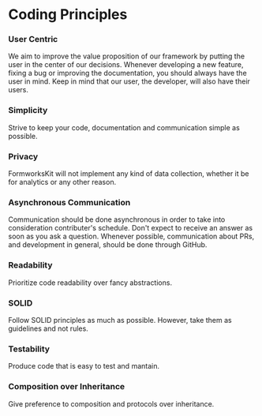 # Coding Principles
### User Centric
We aim to improve the value proposition of our framework by putting the user in the center of our decisions. Whenever developing a new feature, fixing a bug or improving the documentation, you should always have the user in mind.
Keep in mind that our user, the developer, will also have their users.
### Simplicity
Strive to keep your code, documentation and communication simple as possible.
### Privacy
FormworksKit will not implement any kind of data collection, whether it be for analytics or any other reason.
### Asynchronous Communication
Communication should be done asynchronous in order to take into consideration contributer's schedule. Don't expect to receive an answer as soon as you ask a question.
Whenever possible, communication about PRs, and development in general, should be done through GitHub.
### Readability
Prioritize code readability over fancy abstractions.
### SOLID
Follow SOLID principles as much as possible. However, take them as guidelines and not rules.
### Testability
Produce code that is easy to test and mantain.
### Composition over Inheritance
Give preference to composition and protocols over inheritance.

